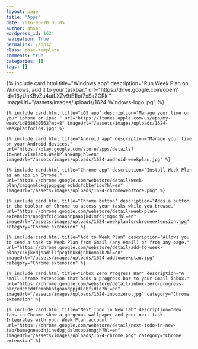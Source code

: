 ```yaml
---
layout: page
title: "Apps"
date: 2016-06-20 05:05
author: ahsan
wordpress_id: 1624
navigation: True
permalink: /apps/
class: post-template
comments: true
categories: []
tags: []
---
```


<div class='post-feed'>
    {% include card.html title="Windows app" description="Run Week Plan on Windows, add it to your taskbar." url="https://drive.google.com/open?id=16yUnKBvZu4utLXZv9tE1lot7xSa2CRkl" imageUrl="/assets/images/uploads/1624-Windows-logo.jpg" %}

    {% include card.html title="iOS app" description="Manage your time on your iphone or ipad." url="https://itunes.apple.com/us/app/my-week/id868630562?mt=8" imageUrl="/assets/images/uploads/1624-weekplanforios.jpg" %}

    {% include card.html title="Android app" description="Manage your time on your Android devices." url="https://play.google.com/store/apps/details?id=net.wiselabs.WeekPlan&amp;hl=en" imageUrl="/assets/images/uploads/1624-android-weekplan.jpg" %}

    {% include card.html title="Chrome app" description="Install Week Plan as an app in Chrome." url="https://chrome.google.com/webstore/detail/week-plan/caggnmlckgjpgpgpgjeobdcfgbkefioo?hl=en" imageUrl="/assets/images/uploads/1624-chromewebstore.png" %}

    {% include card.html title="Chrome button" description="Adds a button in the toolbar of Chrome to access your tasks while you browse." url="https://chrome.google.com/webstore/detail/week-plan-extension/apojhfcioioaohnpaaojkdimfcijmgmo?hl=en" imageUrl="/assets/images/uploads/1624-weekplanforchromeextension.jpg" category="Chrome extension" %}

    {% include card.html title="Add to Week Plan" description="Allows you to send a task to Week Plan from Gmail (any email) or from any page." url="https://chrome.google.com/webstore/detail/add-to-week-plan/cckjkedjhadillfpcgfhkkdjnbbomolb?hl=en" imageUrl="/assets/images/uploads/1624-addtoweekplan.jpg" category="Chrome extension" %}

    {% include card.html title="Inbox Zero Progress Bar" description="A small Chrome extension that adds a progress bar to your Gmail inbox." url="https://chrome.google.com/webstore/detail/inbox-zero-progress-bar/edehcddfcmobknfgoaodppjdlobfidld?hl=en" imageUrl="/assets/images/uploads/1624-inboxzero.jpg" category="Chrome extension" %}

    {% include card.html title="Next Todo in New Tab" description="New tabs in Chrome show a gorgeous wallpaper and your next task. Integrates with your Week Plan account." url="https://chrome.google.com/webstore/detail/next-todo-in-new-tab/bamagneapdhjinedbgjdalmcopaongjh?hl=en" imageUrl="/assets/images/uploads/1624-chrome.png" category="Chrome extension" %}
</div>